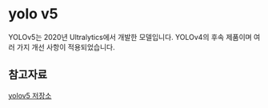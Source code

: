 # yolo v5
YOLOv5는 2020년 Ultralytics에서 개발한 모델입니다. YOLOv4의 후속 제품이며 여러 가지 개선 사항이 적용되었습니다.  


## 참고자료
[yolov5 저장소](https://github.com/ultralytics/yolov5)
 
